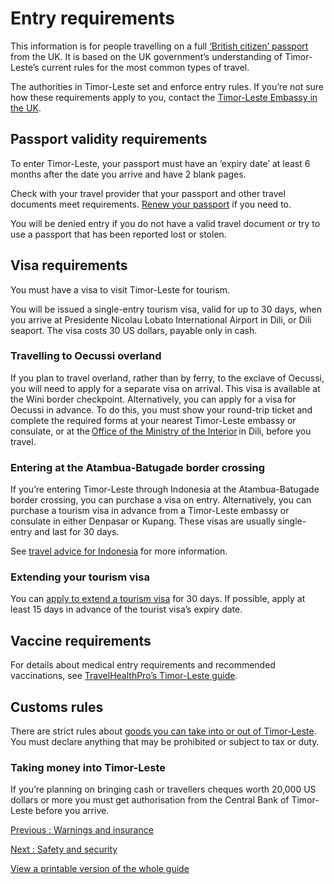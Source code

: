 # Entry requirements

This information is for people travelling on a full [‘British citizen’ passport](https://www.gov.uk/types-of-british-nationality) from the UK. It is based on the UK government’s understanding of Timor-Leste’s current rules for the most common types of travel.

The authorities in Timor-Leste set and enforce entry rules. If you’re not sure how these requirements apply to you, contact the [Timor-Leste Embassy in the UK](https://www.facebook.com/TimorLesteEmbassyUK/).

## Passport validity requirements

To enter Timor-Leste, your passport must have an ‘expiry date’ at least 6 months after the date you arrive and have 2 blank pages.

Check with your travel provider that your passport and other travel documents meet requirements. [Renew your passport](https://www.gov.uk/renew-adult-passport/renew) if you need to.

You will be denied entry if you do not have a valid travel document or try to use a passport that has been reported lost or stolen.

## Visa requirements

You must have a visa to visit Timor-Leste for tourism.

You will be issued a single-entry tourism visa, valid for up to 30 days, when you arrive at Presidente Nicolau Lobato International Airport in Dili, or Dili seaport. The visa costs 30 US dollars, payable only in cash.

### Travelling to Oecussi overland

If you plan to travel overland, rather than by ferry, to the exclave of Oecussi, you will need to apply for a separate visa on arrival. This visa is available at the Wini border checkpoint. Alternatively, you can apply for a visa for Oecussi in advance. To do this, you must show your round-trip ticket and complete the required forms at your nearest Timor-Leste embassy or consulate, or at the [Office of the Ministry of the Interior](https://www.migracao.gov.tl/html/sub0104.php) in Dili, before you travel.

### Entering at the Atambua-Batugade border crossing

If you’re entering Timor-Leste through Indonesia at the Atambua-Batugade border crossing, you can purchase a visa on entry. Alternatively, you can purchase a tourism visa in advance from a Timor-Leste embassy or consulate in either Denpasar or Kupang. These visas are usually single-entry and last for 30 days.

See [travel advice for Indonesia](https://www.gov.uk/foreign-travel-advice/indonesia) for more information.

### Extending your tourism visa

You can [apply to extend a tourism visa](https://www.migracao.gov.tl/html/sub0301.php) for 30 days. If possible, apply at least 15 days in advance of the tourist visa’s expiry date.

## Vaccine requirements

For details about medical entry requirements and recommended vaccinations, see [TravelHealthPro’s Timor-Leste guide](https://travelhealthpro.org.uk/country/68/timor-leste#Vaccine_Recommendations).

## Customs rules

There are strict rules about [goods you can take into or out of Timor-Leste](https://customs.gov.tl/travelers/duty-free-allowances/). You must declare anything that may be prohibited or subject to tax or duty.

### Taking money into Timor-Leste

If you’re planning on bringing cash or travellers cheques worth 20,000 US dollars or more you must get authorisation from the Central Bank of Timor-Leste before you arrive.

[Previous
:
Warnings and insurance](/foreign-travel-advice/timor-leste)

[Next
:
Safety and security](/foreign-travel-advice/timor-leste/safety-and-security)

[View a printable version of the whole guide](/foreign-travel-advice/timor-leste/print)
